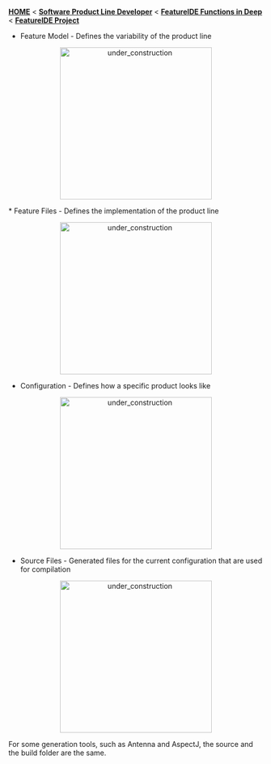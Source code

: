 <!-- Breadcrumb -->
[**HOME**](https://github.com/tthuem/FeatureIDE/wiki) < [**Software Product Line Developer**](https://github.com/tthuem/FeatureIDE/wiki/Software-Product-Line-Developer) < [**FeatureIDE Functions in Deep**](https://github.com/tthuem/FeatureIDE/wiki/FeatureIDE-Functions-in-Deep) < [**FeatureIDE Project**](https://github.com/tthuem/FeatureIDE/wiki/FeatureIDE-Project)

<!-- Introduction -->
* Feature Model - Defines the variability of the product line
			
<td width="265px"><p align="center">
<img height="300" alt="under_construction" src="https://github.com/tthuem/FeatureIDE/wiki/Assets/FeatureIDEProject/FeatureModel.PNG">
</p></td>
* Feature Files - Defines the implementation of the product line

<td width="265px"><p align="center">
<img height="300" alt="under_construction" src="https://github.com/tthuem/FeatureIDE/wiki/Assets/FeatureIDEProject/SourceFile.PNG">
</p></td>

* Configuration - Defines how a specific product looks like

<td width="265px"><p align="center">
<img height="300" alt="under_construction" src="https://github.com/tthuem/FeatureIDE/wiki/Assets/FeatureIDEProject/Configuration.PNG">
</p></td>

* Source Files - Generated files for the current configuration that are used for compilation

<td width="265px"><p align="center">
  <img height="300" alt="under_construction" src="https://github.com/tthuem/FeatureIDE/wiki/Assets/FeatureIDEProject/Build.PNG">
</p></td>

For some generation tools, such as Antenna and AspectJ, the source and the build folder are the same.